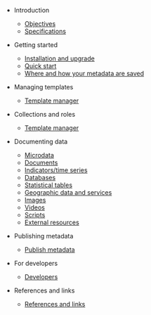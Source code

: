 * Introduction

    * [Objectives](rationale.md)
    * [Specifications](about.md)

* Getting started

    * [Installation and upgrade](installation.md)
    * [Quick start](quick-start.md)
    * [Where and how your metadata are saved](template-manager/file_management.md)

* Managing templates

   * [Template manager](managing_templates.md)

* Collections and roles

   * [Template manager](collections_roles.md)

* Documenting data

    * [Microdata](template-manager/microdata.md)
    * [Documents](template-manager/document.md)
    * [Indicators/time series](template-manager/indicator.md)
    * [Databases](template-manager/database.md)
    * [Statistical tables](template-manager/table.md)
    * [Geographic data and services](template-manager/geographic.md)
    * [Images](template-manager/image.md)
    * [Videos](template-manager/video.md)
    * [Scripts](template-manager/script.md)
    * [External resources](template-manager/external_resource.md)

* Publishing metadata 

    * [Publish metadata](publish.md)

* For developers

    * [Developers](developers.md)

* References and links

    * [References and links](references.md)
